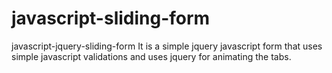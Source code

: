 # javascript-sliding-form
javascript-jquery-sliding-form
It is a simple jquery javascript form that uses simple javascript validations and uses jquery for animating the tabs.

